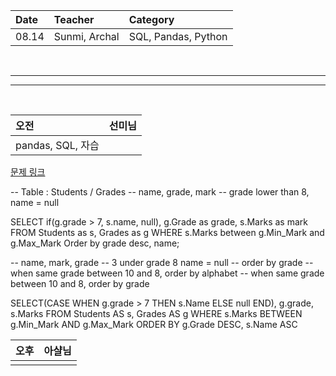 | Date | Teacher | Category |
|:----|:----|:----|
|08.14| Sunmi, Archal | SQL, Pandas, Python |

<br>

-----
-----

<br>

|오전|선미님|
|:--|:--|
|pandas, SQL, 자습|

[문제 링크](https://www.hackerrank.com/challenges/the-report/problem?isFullScreen=true)

-- Table : Students / Grades
-- name, grade, mark
-- grade lower than 8, name = null

SELECT if(g.grade > 7, s.name, null),
        g.Grade as grade,
        s.Marks as mark
    FROM Students as s, Grades as g
    WHERE s.Marks between g.Min_Mark and g.Max_Mark
    Order by grade desc, name;

-- name, mark, grade
-- 3 under grade 8 name = null
-- order by grade
-- when same grade between 10 and 8, order by alphabet
-- when same grade between 10 and 8, order by grade

SELECT(CASE WHEN g.grade > 7 THEN s.Name ELSE null END), g.grade, s.Marks
    FROM Students AS s, Grades AS g
    WHERE s.Marks BETWEEN g.Min_Mark AND g.Max_Mark
    ORDER BY g.Grade DESC, s.Name ASC



| 오후 | 아샬님
|:--|:--|
|    |